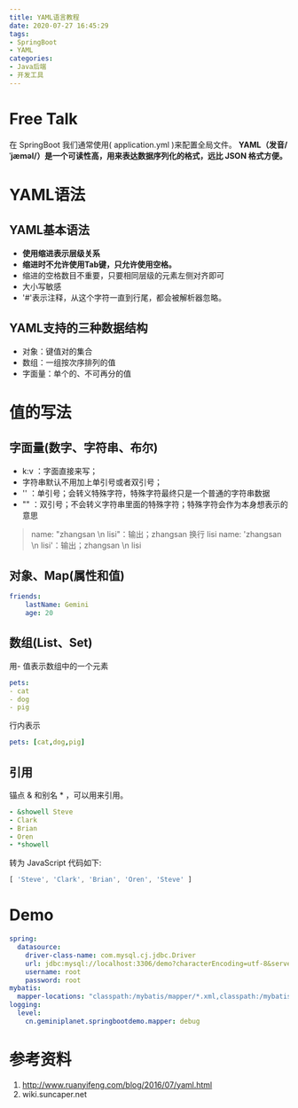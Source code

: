 ```yaml
---
title: YAML语言教程
date: 2020-07-27 16:45:29
tags:
- SpringBoot
- YAML
categories: 
- Java后端
- 开发工具
---
```

# Free Talk
在 SpringBoot 我们通常使用( application.yml )来配置全局文件。
**YAML（发音/ˈjæməl/）是一个可读性高，用来表达数据序列化的格式，远比 JSON 格式方便。**
<!--more-->
# YAML语法
## YAML基本语法
+ **使用缩进表示层级关系**
+ **缩进时不允许使用Tab键，只允许使用空格。**
+ 缩进的空格数目不重要，只要相同层级的元素左侧对齐即可
+ 大小写敏感
+ '#'表示注释，从这个字符一直到行尾，都会被解析器忽略。

## YAML支持的三种数据结构
+ 对象：键值对的集合
+ 数组：一组按次序排列的值
+ 字面量：单个的、不可再分的值

# 值的写法
## 字面量(数字、字符串、布尔)
+ k:v ：字面直接来写；
+ 字符串默认不用加上单引号或者双引号；
+ '' ：单引号；会转义特殊字符，特殊字符最终只是一个普通的字符串数据
+ "" ：双引号；不会转义字符串里面的特殊字符；特殊字符会作为本身想表示的意思

> name: "zhangsan \n lisi"：输出；zhangsan 换行 lisi
 name: 'zhangsan \n lisi'：输出；zhangsan \n lisi

## 对象、Map(属性和值)
```YAML
friends:
    lastName: Gemini
    age: 20
```
## 数组(List、Set)
用- 值表示数组中的一个元素
```YAML
pets:
‐ cat
‐ dog
‐ pig
```
行内表示
```YAML
pets: [cat,dog,pig]
```
## 引用
锚点 & 和别名 * ，可以用来引用。
```YAML
- &showell Steve 
- Clark 
- Brian 
- Oren 
- *showell 
```
转为 JavaScript 代码如下:
```JavaScript
[ 'Steve', 'Clark', 'Brian', 'Oren', 'Steve' ]
```
# Demo
```YAML
spring:
  datasource:
    driver-class-name: com.mysql.cj.jdbc.Driver
    url: jdbc:mysql://localhost:3306/demo?characterEncoding=utf-8&serverTimezone=UTC&useSSL=false
    username: root
    password: root
mybatis:
  mapper-locations: "classpath:/mybatis/mapper/*.xml,classpath:/mybatis/mapper/extend/ *.xml"
logging:
  level:
    cn.geminiplanet.springbootdemo.mapper: debug
```
# 参考资料
1. http://www.ruanyifeng.com/blog/2016/07/yaml.html
2. wiki.suncaper.net
